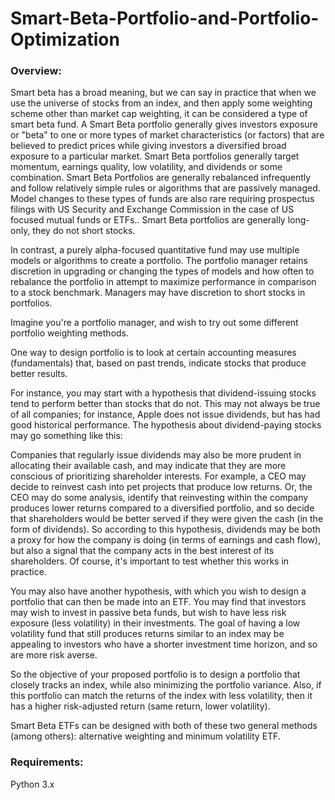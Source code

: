 # Smart-Beta-Portfolio-and-Portfolio-Optimization

### Overview:
Smart beta has a broad meaning, but we can say in practice that when we use the universe of stocks from an index, and then apply some weighting scheme other than market cap weighting, it can be considered a type of smart beta fund. A Smart Beta portfolio generally gives investors exposure or "beta" to one or more types of market characteristics (or factors) that are believed to predict prices while giving investors a diversified broad exposure to a particular market. Smart Beta portfolios generally target momentum, earnings quality, low volatility, and dividends or some combination. Smart Beta Portfolios are generally rebalanced infrequently and follow relatively simple rules or algorithms that are passively managed. Model changes to these types of funds are also rare requiring prospectus filings with US Security and Exchange Commission in the case of US focused mutual funds or ETFs.. Smart Beta portfolios are generally long-only, they do not short stocks.

In contrast, a purely alpha-focused quantitative fund may use multiple models or algorithms to create a portfolio. The portfolio manager retains discretion in upgrading or changing the types of models and how often to rebalance the portfolio in attempt to maximize performance in comparison to a stock benchmark. Managers may have discretion to short stocks in portfolios.

Imagine you're a portfolio manager, and wish to try out some different portfolio weighting methods.

One way to design portfolio is to look at certain accounting measures (fundamentals) that, based on past trends, indicate stocks that produce better results.

For instance, you may start with a hypothesis that dividend-issuing stocks tend to perform better than stocks that do not. This may not always be true of all companies; for instance, Apple does not issue dividends, but has had good historical performance. The hypothesis about dividend-paying stocks may go something like this:

Companies that regularly issue dividends may also be more prudent in allocating their available cash, and may indicate that they are more conscious of prioritizing shareholder interests. For example, a CEO may decide to reinvest cash into pet projects that produce low returns. Or, the CEO may do some analysis, identify that reinvesting within the company produces lower returns compared to a diversified portfolio, and so decide that shareholders would be better served if they were given the cash (in the form of dividends). So according to this hypothesis, dividends may be both a proxy for how the company is doing (in terms of earnings and cash flow), but also a signal that the company acts in the best interest of its shareholders. Of course, it's important to test whether this works in practice.

You may also have another hypothesis, with which you wish to design a portfolio that can then be made into an ETF. You may find that investors may wish to invest in passive beta funds, but wish to have less risk exposure (less volatility) in their investments. The goal of having a low volatility fund that still produces returns similar to an index may be appealing to investors who have a shorter investment time horizon, and so are more risk averse.

So the objective of your proposed portfolio is to design a portfolio that closely tracks an index, while also minimizing the portfolio variance. Also, if this portfolio can match the returns of the index with less volatility, then it has a higher risk-adjusted return (same return, lower volatility).

Smart Beta ETFs can be designed with both of these two general methods (among others): alternative weighting and minimum volatility ETF.


### Requirements:
Python 3.x
